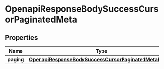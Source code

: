 

# OpenapiResponseBodySuccessCursorPaginatedMeta


## Properties

| Name | Type | Description | Notes |
|------------ | ------------- | ------------- | -------------|
|**paging** | [**OpenapiResponseBodySuccessCursorPaginatedMetaPaging**](OpenapiResponseBodySuccessCursorPaginatedMetaPaging.md) |  |  [optional] |



